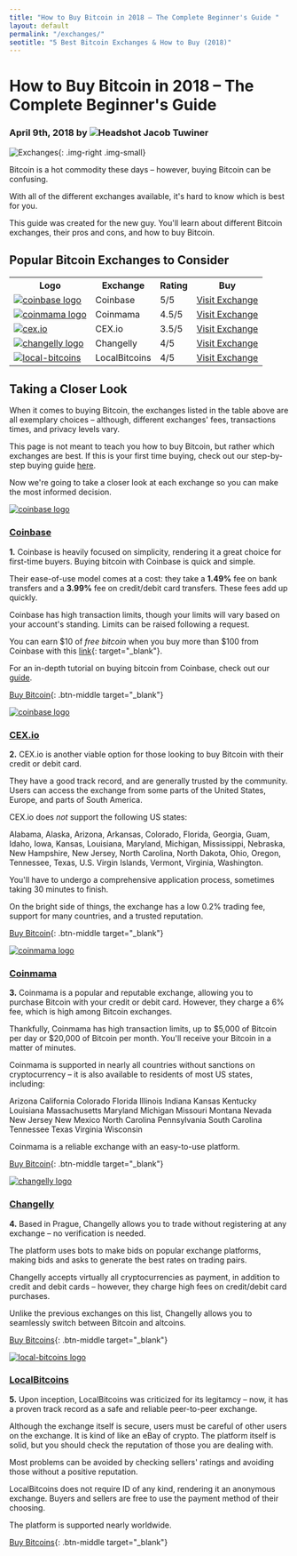 ```yaml
---
title: "How to Buy Bitcoin in 2018 – The Complete Beginner's Guide "
layout: default
permalink: "/exchanges/"
seotitle: "5 Best Bitcoin Exchanges & How to Buy (2018)"
---
```


# How to Buy Bitcoin in 2018 – The Complete Beginner's Guide 

<h3 class="page-subtitle">
	April 9th, 2018 by 
	<img src="/img/profile/close.jpg" class="circle" alt="Headshot">
	Jacob Tuwiner
</h3>

![Exchanges](/img/exchanges/exchange.png){: .img-right .img-small}

Bitcoin is a hot commodity these days – however, buying Bitcoin can be confusing. 

With all of the different exchanges available, it's hard to know which is best for you. 

This guide was created for the new guy. You'll learn about different Bitcoin exchanges, their pros and cons, and how to buy Bitcoin. 

## Popular Bitcoin Exchanges to Consider 

<table class="basic-table">
	<tr>
		<th>Logo</th>
		<th>Exchange</th>
		<th>Rating</th>
		<th>Buy</th>
	</tr>
	<tr>
		<td><a target="_blank" href="https://www.coinbase.com/join/5967ac4be42b2d0260de144b"><img alt="coinbase logo" class="table-image" src="/img/exchange/coinbase/logo.png" /></a></td>
		<td>Coinbase</td>
		<td>5/5</td>
		<td><a target="_blank" class="big-button" href="https://www.coinbase.com/join/5967ac4be42b2d0260de144b">Visit Exchange</a></td>
	</tr>
	<tr>
		<td><a target="_blank" href="https://www.coinmama.com/?ref=coin-cohort"><img alt="coinmama logo" class="table-image" src="/img/exchange/coinmama/logo.png" /></a></td>
		<td>Coinmama</td>
		<td>4.5/5</td>
		<td><a target="_blank" class="big-button" href="https://www.coinmama.com/?ref=coin-cohort">Visit Exchange</a></td>
	</tr>
	<tr>
		<td><a target="_blank" href="https://cex.io/r/0/up119618739/0/"><img alt="cex.io" class="table-image" src="/img/exchange/cex-io/logo.png" /></a></td>
		<td>CEX.io</td>
		<td>3.5/5</td>
		<td><a target="_blank" class="big-button" href="https://cex.io/r/0/up119618739/0/">Visit Exchange</a></td>
	</tr>
	<tr>
		<td><a target="_blank" href="https://changelly.com/?ref_id=1065f28fb00d"><img alt="changelly logo" class="table-image" src="/img/exchange/changelly/logo.jpg" /></a></td>
		<td>Changelly</td>
		<td>4/5</td>
		<td><a target="_blank" class="big-button" href="https://changelly.com/?ref_id=1065f28fb00d">Visit Exchange</a></td>
	</tr>
	<tr>
		<td><a target="_blank" href="https://localbitcoins.com/?ch=qt5x"><img alt="local-bitcoins" class="table-image" src="/img/exchange/local-bitcoins/logo.png" /></a></td>
		<td>LocalBitcoins</td>
		<td>4/5</td>
		<td><a class="big-button" target="_blank" href="https://localbitcoins.com/?ch=qt5x">Visit Exchange</a></td>
	</tr>
</table>

## Taking a Closer Look 

When it comes to buying Bitcoin, the exchanges listed in the table above are all exemplary choices – although, different exchanges' fees, transactions times, and privacy levels vary. 

This page is not meant to teach you how to buy Bitcoin, but rather which exchanges are best. If this is your first time buying, check out our step-by-step buying guide [here](/bitcoin/how-to-buy/). 

Now we're going to take a closer look at each exchange so you can make the most informed decision. 

<a target="_blank" href="https://www.coinbase.com/"><img class="small-title-img" alt="coinbase logo" src="/img/exchange/coinbase/logo.png" /></a>

<h3><a target="_blank" href="https://www.coinbase.com/">Coinbase</a></h3>

**1.** Coinbase is heavily focused on simplicity, rendering it a great choice for first-time buyers. Buying bitcoin with Coinbase is quick and simple. 

Their ease-of-use model comes at a cost: they take a **1.49%** fee on bank transfers and a **3.99%** fee on credit/debit card transfers. These fees add up quickly. 

Coinbase has high transaction limits, though your limits will vary based on your account's standing. Limits can be raised following a request. 

You can earn $10 of *free bitcoin* when you buy more than $100 from Coinbase with this [link](https://www.coinbase.com/join/5967ac4be42b2d0260de144b){: target="_blank"}.

For an in-depth tutorial on buying bitcoin from Coinbase, check out our [guide](/bitcoin/how-to-buy/). 

[Buy Bitcoin](https://www.coinbase.com/join/5967ac4be42b2d0260de144b){: .btn-middle target="_blank"}


<a target="_blank" href="https://cex.io/"><img class="small-title-img" alt="coinbase logo" src="/img/exchange/cex-io/logo.png" /></a>

<h3><a target="_blank" href="https://cex.io/">CEX.io</a></h3>

**2.** CEX.io is another viable option for those looking to buy Bitcoin with their credit or debit card. 

They have a good track record, and are generally trusted by the community. Users can access the exchange from some parts of the United States, Europe, and parts of South America. 

CEX.io does *not* support the following US states: 

Alabama, Alaska, Arizona, Arkansas, Colorado, Florida, Georgia, Guam, Idaho, Iowa, Kansas, Louisiana, Maryland, Michigan, Mississippi, Nebraska, New Hampshire, New Jersey, North Carolina, North Dakota, Ohio, Oregon, Tennessee, Texas, U.S. Virgin Islands, Vermont, Virginia, Washington.

You'll have to undergo a comprehensive application process, sometimes taking 30 minutes to finish. 

On the bright side of things, the exchange has a low 0.2% trading fee, support for many countries, and a trusted reputation.

[Buy Bitcoin](https://cex.io/r/0/up119618739/0/){: .btn-middle target="_blank"}

<a target="_blank" href="https://www.coinmama.com/"><img class="small-title-img" alt="coinmama logo" src="/img/exchange/coinmama/logo.png" /></a>

<h3><a target="_blank" href="https://www.coinmama.com/">Coinmama</a></h3>

**3.** Coinmama is a popular and reputable exchange, allowing you to purchase Bitcoin with your credit or debit card. However, they charge a 6% fee, which is high among Bitcoin exchanges. 

Thankfully, Coinmama has high transaction limits, up to $5,000 of Bitcoin per day or $20,000 of Bitcoin per month. You'll receive your Bitcoin in a matter of minutes. 

Coinmama is supported in nearly all countries without sanctions on cryptocurrency – it is also available to residents of most US states, including: 

Arizona California Colorado Florida Illinois Indiana Kansas Kentucky Louisiana Massachusetts Maryland Michigan Missouri Montana Nevada New Jersey New Mexico North Carolina Pennsylvania South Carolina Tennessee Texas Virginia Wisconsin

Coinmama is a reliable exchange with an easy-to-use platform. 

[Buy Bitcoin](https://www.coinmama.com/?ref=coin-cohort){: .btn-middle target="_blank"}

<a target="_blank" href="https://changelly.com/"><img class="small-title-img" alt="changelly logo" src="/img/exchange/changelly/logo.jpg" /></a>

<h3><a target="_blank" href="https://changelly.com/">Changelly</a></h3>

**4.** Based in Prague, Changelly allows you to trade without registering at any exchange – no verification is needed. 

The platform uses bots to make bids on popular exchange platforms, making bids and asks to generate the best rates on trading pairs. 

Changelly accepts virtually all cryptocurrencies as payment, in addition to credit and debit cards – however, they charge high fees on credit/debit card purchases. 

Unlike the previous exchanges on this list, Changelly allows you to seamlessly switch between Bitcoin and altcoins. 

[Buy Bitcoins](https://changelly.com/?ref_id=1065f28fb00d){: .btn-middle target="_blank"}

<a target="_blank" href="https://localbitcoins.com/"><img class="small-title-img" alt="local-bitcoins logo" src="/img/exchange/local-bitcoins/logo.png" /></a>

<h3><a target="_blank" href="https://localbitcoins.com/">LocalBitcoins</a></h3>

**5.** Upon inception, LocalBitcoins was criticized for its legitamcy – now, it has a proven track record as a safe and reliable peer-to-peer exchange. 

Although the exchange itself is secure, users must be careful of other users on the exchange. It is kind of like an eBay of crypto. The platform itself is solid, but you should check the reputation of those you are dealing with. 

Most problems can be avoided by checking sellers' ratings and avoiding those without a positive reputation. 

LocalBitcoins does not require ID of any kind, rendering it an anonymous exchange. Buyers and sellers are free to use the payment method of their choosing. 

The platform is supported nearly worldwide. 

[Buy Bitcoins](https://localbitcoins.com/?ch=qt5x){: .btn-middle target="_blank"}